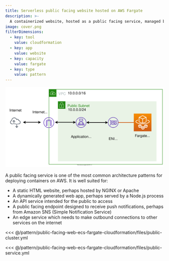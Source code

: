 ```yaml
---
title: Serverless public facing website hosted on AWS Fargate
description: >-
  A containerized website, hosted as a public facing service, managed by EC2, hosted on serverless AWS Fargate capacity
image: cover.png
filterDimensions:
  - key: tool
    value: cloudformation
  - key: app
    value: website
  - key: capacity
    value: fargate
  - key: type
    value: pattern
---
```


![](./files/diagram.svg)

A public facing service is one of the most common architecture patterns for deploying containers on AWS. It is well suited for:

- A static HTML website, perhaps hosted by NGINX or Apache
- A dynamically generated web app, perhaps served by a Node.js process
- An API service intended for the public to access
- A public facing endpoint designed to receive push notifications, perhaps from Amazon SNS (Simple Notification Service)
- An edge service which needs to make outbound connections to other services on the internet

<<< @/pattern/public-facing-web-ecs-fargate-cloudformation/files/public-cluster.yml

<<< @/pattern/public-facing-web-ecs-fargate-cloudformation/files/public-service.yml
